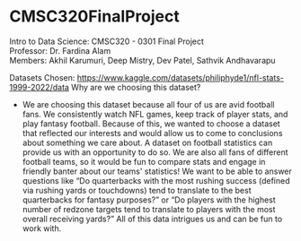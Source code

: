# CMSC320FinalProject
Intro to Data Science: CMSC320 - 0301 Final Project <br> 
Professor: Dr. Fardina Alam <br> 
Members: Akhil Karumuri, Deep Mistry, Dev Patel, Sathvik Andhavarapu

Datasets Chosen: https://www.kaggle.com/datasets/philiphyde1/nfl-stats-1999-2022/data 
Why are we choosing this dataset?
- We are choosing this dataset because all four of us are avid football fans. We consistently watch NFL games, keep track of player stats, and play fantasy football. Because of this, we wanted to choose a dataset that reflected our interests and would allow us to come to conclusions about something we care about. A dataset on football statistics can provide us with an opportunity to do so. We are also all fans of different football teams, so it would be fun to compare stats and engage in friendly banter about our teams' statistics!  We want to be able to answer questions like “Do quarterbacks with the most rushing success (defined via rushing yards or touchdowns) tend to translate to the best quarterbacks for fantasy purposes?” or “Do players with the highest number of redzone targets tend to translate to players with the most overall receiving yards?” 
All of this data intrigues us and can be fun to work with. 

